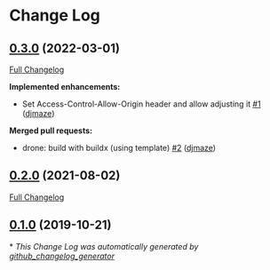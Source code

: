 # Change Log

## [0.3.0](https://github.com/djmaze/docker-caching-proxy/tree/0.3.0) (2022-03-01)
[Full Changelog](https://github.com/djmaze/docker-caching-proxy/compare/0.2.0...0.3.0)

**Implemented enhancements:**

- Set Access-Control-Allow-Origin header and allow adjusting it [\#1](https://github.com/djmaze/docker-caching-proxy/pull/1) ([djmaze](https://github.com/djmaze))

**Merged pull requests:**

- drone: build with buildx \(using template\) [\#2](https://github.com/djmaze/docker-caching-proxy/pull/2) ([djmaze](https://github.com/djmaze))

## [0.2.0](https://github.com/djmaze/docker-caching-proxy/tree/0.2.0) (2021-08-02)
[Full Changelog](https://github.com/djmaze/docker-caching-proxy/compare/0.1.0...0.2.0)

## [0.1.0](https://github.com/djmaze/docker-caching-proxy/tree/0.1.0) (2019-10-21)


\* *This Change Log was automatically generated by [github_changelog_generator](https://github.com/skywinder/Github-Changelog-Generator)*